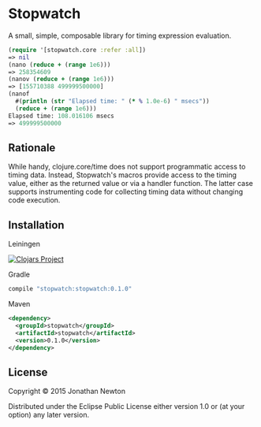 # Stopwatch

A small, simple, composable library for timing expression evaluation.

```clj
(require '[stopwatch.core :refer :all])
=> nil
(nano (reduce + (range 1e6)))
=> 258354609
(nanov (reduce + (range 1e6)))
=> [155710388 499999500000]
(nanof
  #(println (str "Elapsed time: " (* % 1.0e-6) " msecs"))
  (reduce + (range 1e6)))
Elapsed time: 108.016106 msecs
=> 499999500000
```

## Rationale 

While handy, clojure.core/time does not support programmatic access to timing data.  Instead, Stopwatch's macros provide access to the timing value, either as the returned value or via a handler function.  The latter case supports instrumenting code for collecting timing data without changing code execution.

## Installation

Leiningen

[![Clojars Project](http://clojars.org/stopwatch/latest-version.svg)](http://clojars.org/stopwatch)

Gradle
```groovy
compile "stopwatch:stopwatch:0.1.0"
```

Maven
```xml
<dependency>
  <groupId>stopwatch</groupId>
  <artifactId>stopwatch</artifactId>
  <version>0.1.0</version>
</dependency>
```

## License

Copyright © 2015 Jonathan Newton

Distributed under the Eclipse Public License either version 1.0 or (at
your option) any later version.
